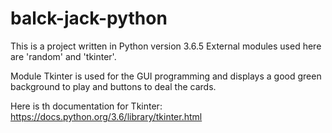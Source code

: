 # balck-jack-python

This is a project written in Python version 3.6.5
External modules used here are 'random' and 'tkinter'.

Module Tkinter is used for the GUI programming and displays
a good green background to play and buttons to deal the cards.

Here is th documentation for Tkinter: https://docs.python.org/3.6/library/tkinter.html
